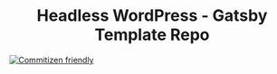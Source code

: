<h1 align="center">
  Headless WordPress - Gatsby Template Repo
</h1>

[![Commitizen friendly](https://img.shields.io/badge/commitizen-friendly-brightgreen.svg)](http://commitizen.github.io/cz-cli/)